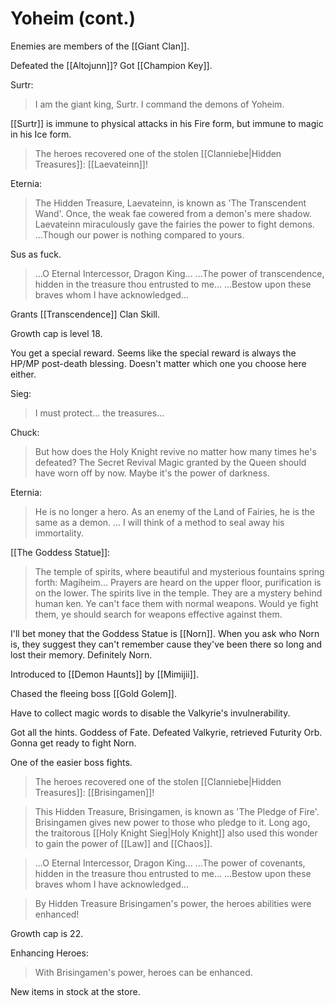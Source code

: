 # Yoheim (cont.)
Enemies are members of the [[Giant Clan]].

Defeated the [[Altojunn]]? Got [[Champion Key]].

Surtr:
>I am the giant king, Surtr. I command the demons of Yoheim.

[[Surtr]] is immune to physical attacks in his Fire form, but immune to magic in his Ice form.

>The heroes recovered one of the stolen [[Clanniebe|Hidden Treasures]]: [[Laevateinn]]!

Eternia:
>The Hidden Treasure, Laevateinn, is known as 'The Transcendent Wand'.
>Once, the weak fae cowered from a demon's mere shadow.
>Laevateinn miraculously gave the fairies the power to fight demons.
>...Though our power is nothing compared to yours.

Sus as fuck.

>...O Eternal Intercessor, Dragon King...
>...The power of transcendence, hidden in the treasure thou entrusted to me...
>...Bestow upon these braves whom I have acknowledged...

Grants [[Transcendence]] Clan Skill.

Growth cap is level 18.

You get a special reward. Seems like the special reward is always the HP/MP post-death blessing. Doesn't matter which one you choose here either.

Sieg:
>I must protect... the treasures...

Chuck:
>But how does the Holy Knight revive no matter how many times he's defeated?
>The Secret Revival Magic granted by the Queen should have worn off by now.
>Maybe it's the power of darkness.

Eternia:
>He is no longer a hero. As an enemy of the Land of Fairies, he is the same as a demon.
>...
>I will think of a method to seal away his immortality.

[[The Goddess Statue]]:
>The temple of spirits, where beautiful and mysterious fountains spring forth: Magiheim...
>Prayers are heard on the upper floor, purification is on the lower. The spirits live in the temple.
>They are a mystery behind human ken. Ye can't face them with normal weapons.
>Would ye fight them, ye should search for weapons effective against them.

I'll bet money that the Goddess Statue is [[Norn]]. When you ask who Norn is, they suggest they can't remember cause they've been there so long and lost their memory. Definitely Norn.

Introduced to [[Demon Haunts]] by [[Mimijii]].

Chased the fleeing boss [[Gold Golem]].

Have to collect magic words to disable the Valkyrie's invulnerability.

Got all the hints. Goddess of Fate. Defeated Valkyrie, retrieved Futurity Orb. Gonna get ready to fight Norn.

One of the easier boss fights.

>The heroes recovered one of the stolen [[Clanniebe|Hidden Treasures]]: [[Brisingamen]]!

>This Hidden Treasure, Brisingamen, is known as 'The Pledge of Fire'.
>Brisingamen gives new power to those who pledge to it.
>Long ago, the traitorous [[Holy Knight Sieg|Holy Knight]] also used this wonder to gain the power of [[Law]] and [[Chaos]].

>...O Eternal Intercessor, Dragon King...
>...The power of covenants, hidden in the treasure thou entrusted to me...
>...Bestow upon these braves whom I have acknowledged...

>By Hidden Treasure Brisingamen's power, the heroes abilities were enhanced!

Growth cap is 22.

Enhancing Heroes:
>With Brisingamen's power, heroes can be enhanced.

New items in stock at the store.